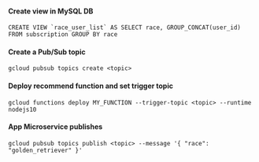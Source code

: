 #### Create view in MySQL DB
``CREATE VIEW `race_user_list` AS SELECT race, GROUP_CONCAT(user_id) FROM subscription GROUP BY race``

#### Create a Pub/Sub topic
`gcloud pubsub topics create <topic>`

#### Deploy recommend function and set trigger topic
`gcloud functions deploy MY_FUNCTION --trigger-topic <topic> --runtime nodejs10`

#### App Microservice publishes
`gcloud pubsub topics publish <topic> --message '{ "race": "golden_retriever" }'`